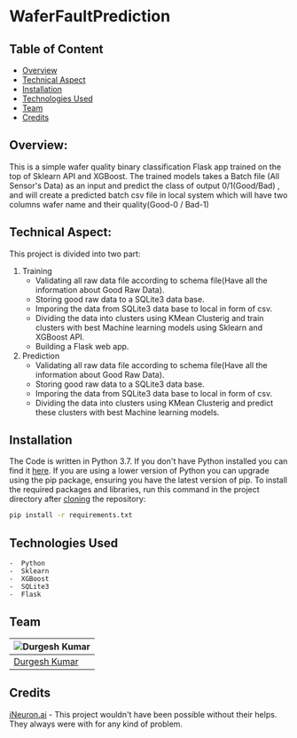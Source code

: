 # WaferFaultPrediction


## Table of Content
  * [Overview](#overview)
  * [Technical Aspect](#technical-aspect)
  * [Installation](#installation)
  * [Technologies Used](#technologies-used)
  * [Team](#team)
  * [Credits](#credits)


## Overview:
   This is a simple wafer quality binary classification Flask app trained on the top of Sklearn API and  XGBoost. The trained models takes a Batch file (All Sensor's Data)  as an input and predict the class of output 0/1(Good/Bad) , and will create a predicted batch csv file in local system which will have two columns wafer name and their quality(Good-0 / Bad-1)



## Technical Aspect:
   This project is divided into two part:
   1. Training
       -  Validating all raw data file according to schema file(Have all the information about Good Raw Data).
       -  Storing good raw data to a SQLite3 data base.
       -  Imporing the data from SQLite3 data base to local in form of csv.
       -  Dividing the data into clusters using KMean Clusterig and train clusters with best Machine learning models using Sklearn and XGBoost API.
       -  Building a Flask web app.
   2. Prediction
       -  Validating all raw data file according to schema file(Have all the information about Good Raw Data).
       -  Storing good raw data to a SQLite3 data base.
       -  Imporing the data from SQLite3 data base to local in form of csv.
       -  Dividing the data into clusters using KMean Clusterig and predict these clusters with best Machine learning models.
       

## Installation
The Code is written in Python 3.7. If you don't have Python installed you can find it [here](https://www.python.org/downloads/). If you are using a lower version of Python you can upgrade using the pip package, ensuring you have the latest version of pip. To install the required packages and libraries, run this command in the project directory after [cloning](https://www.howtogeek.com/451360/how-to-clone-a-github-repository/) the repository:

```bash
pip install -r requirements.txt
```

## Technologies Used
    -  Python
    -  Sklearn
    -  XGBoost
    -  SQLite3
    -  Flask

## Team

 ![Durgesh Kumar](https://user-images.githubusercontent.com/22117967/91654030-568fac00-eac3-11ea-836b-f2c35eb632c7.jpg) |
 -|
[Durgesh Kumar](https://www.linkedin.com/in/durgesh-kumar-961b0b159/) |)


## Credits
[iNeuron.ai](https://ineuron.ai/) - This project wouldn't have been possible without their helps. They always were with for any kind of problem.
       
